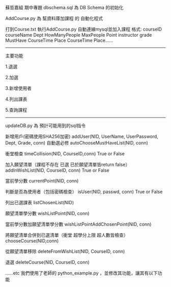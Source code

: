 蘇哲嘉組 期中專題
dbschema.sql 為 DB Schema 的初始化

AddCourse.py 為 幫資料庫加課程 的 自動化程式

打到Course.txt
執行AddCourse.py
自動連線mysql並加入課程
格式: courseID courseName Dept HowManyPeople MaxPeople Point instructor grade MustHave CourseTime Place CourseTime Place......

-------------------------------------------------------------------------------------------------------------------------------

主要功能

1.退選

2.加選

3.新增使用者

4.列出課表

5.查詢課程

-------------------------------------------------------------------------------------------------------------------------------


updateDB.py 為 預計可能用到的sql指令

新增用戶(密碼使用SHA256加密) addUser(NID, UserName, UserPassword, Dept, Grade, conn)
自動選必修 autoChooseMustHaveList(NID, conn)

衝堂檢查 timeCollision(NID, CourseID,conn) True or False

加入願望清單（課程不存在 已選 已於願望清單皆return false） addInWishList(NID, CourseID, conn) True or False

當前學分數 currentPoint(NID, conn)

判斷是否為使用者（包括密碼檢查） isUser(NID, passwd, conn) True or False

列出已選課表 listChosenList(NID)

願望清單學分數 wishListPoint(NID, conn)

當前學分數加願望清單學分數 wishListPointAddChosenPoint(NID, conn)

將願望清單合併到已選清單（衝堂 超學分上限 超人數皆檢查） chooseCourse(NID,conn)

從願望清單移除 deleteFromWishList(NID, CourseID, conn)

退選 deleteCourse(NID, CourseID, conn)

......etc
我們使用了老師的 python_example.py ，並修改其功能，讓其有以下功能
